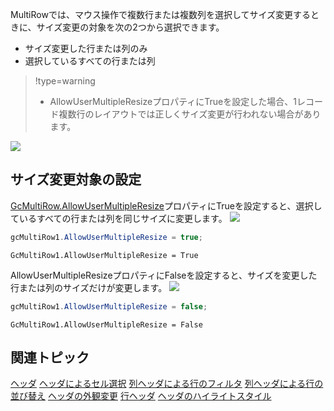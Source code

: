 MultiRowでは、マウス操作で複数行または複数列を選択してサイズ変更するときに、サイズ変更の対象を次の2つから選択できます。

* サイズ変更した行または列のみ
* 選択しているすべての行または列

> !type=warning
>
> * AllowUserMultipleResizeプロパティにTrueを設定した場合、1レコード複数行のレイアウトでは正しくサイズ変更が行われない場合があります。

![](/DOCUMENT_SITE_LINK_PREFIX_HERE/document-site-files/images/f148c511-6e98-4b55-9904-150a375d5825/images/userguide/header_resize_01.png)

## サイズ変更対象の設定

[GcMultiRow.AllowUserMultipleResize](gcdocsite__documentlink?toc-item-id=9fafc6d6-f967-4e49-9775-65e0dfcb802e)プロパティにTrueを設定すると、選択しているすべての行または列を同じサイズに変更します。
![](/DOCUMENT_SITE_LINK_PREFIX_HERE/document-site-files/images/f148c511-6e98-4b55-9904-150a375d5825/images/userguide/header_resize_02.png)

```csharp
gcMultiRow1.AllowUserMultipleResize = true;
```

```vbnet
GcMultiRow1.AllowUserMultipleResize = True
```

AllowUserMultipleResizeプロパティにFalseを設定すると、サイズを変更した行または列のサイズだけが変更します。
![](/DOCUMENT_SITE_LINK_PREFIX_HERE/document-site-files/images/f148c511-6e98-4b55-9904-150a375d5825/images/userguide/header_resize_03.png)

```csharp
gcMultiRow1.AllowUserMultipleResize = false;
```

```vbnet
GcMultiRow1.AllowUserMultipleResize = False
```

## 関連トピック

[ヘッダ](gcdocsite__documentlink?toc-item-id=b6a8b45a-2db8-4ffc-8c99-d5b6c5824ddd)
[ヘッダによるセル選択](gcdocsite__documentlink?toc-item-id=b7382e19-e827-417e-9e88-6011b4836b2f)
[列ヘッダによる行のフィルタ](gcdocsite__documentlink?toc-item-id=bb220af2-09dc-4d51-a882-9df03363c4af)
[列ヘッダによる行の並び替え](gcdocsite__documentlink?toc-item-id=8e79ba17-0253-40a0-93d7-8f081ef9c676)
[ヘッダの外観変更](gcdocsite__documentlink?toc-item-id=6173680d-08b4-4f11-a32b-b1f4a0ceca44)
[行ヘッダ](gcdocsite__documentlink?toc-item-id=3d7bd8ef-a1b3-4b08-9b49-bf62fcb1770a)
[ヘッダのハイライトスタイル](gcdocsite__documentlink?toc-item-id=361cf0ad-9fc0-484d-be14-c12c7c17add4)